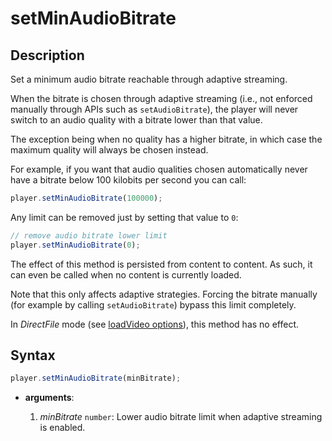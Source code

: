 # setMinAudioBitrate

## Description

Set a minimum audio bitrate reachable through adaptive streaming.

When the bitrate is chosen through adaptive streaming (i.e., not enforced manually through
APIs such as `setAudioBitrate`), the player will never switch to an audio quality with a
bitrate lower than that value.

The exception being when no quality has a higher bitrate, in which case the maximum
quality will always be chosen instead.

For example, if you want that audio qualities chosen automatically never have a bitrate
below 100 kilobits per second you can call:

```js
player.setMinAudioBitrate(100000);
```

Any limit can be removed just by setting that value to `0`:

```js
// remove audio bitrate lower limit
player.setMinAudioBitrate(0);
```

The effect of this method is persisted from content to content. As such, it can even be
called when no content is currently loaded.

Note that this only affects adaptive strategies. Forcing the bitrate manually (for example
by calling `setAudioBitrate`) bypass this limit completely.

<div class="warning">
In <i>DirectFile</i> mode (see <a
href="../Loading_a_Content.md#transport">loadVideo options</a>),
this method has no effect.
</div>

## Syntax

```js
player.setMinAudioBitrate(minBitrate);
```

- **arguments**:

  1. _minBitrate_ `number`: Lower audio bitrate limit when adaptive streaming is enabled.
